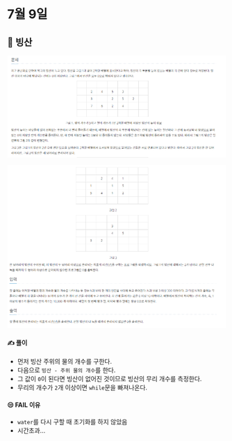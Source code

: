 # 7월 9일

## 🚩 빙산

[![image-20210709202039229](README.assets/image-20210709202039229.png)](https://www.acmicpc.net/problem/2573)

[![image-20210709202108533](README.assets/image-20210709202108533.png)](https://www.acmicpc.net/problem/2573)



#### ✍ 풀이

- 먼저 빙산 주위의 물의 개수를 구한다.
- 다음으로 `빙산 - 주위 물의 개수`를 한다.
- 그 값이 `0`이 된다면 빙산이 없어진 것이므로 빙산의 무리 개수를 측정한다.
- 무리의 개수가 `2`개 이상이면 `while`문을 빠져나온다.



#### 😒 FAIL 이유

- `water`를 다시 구할 때 초기화를 하지 않았음
- 시간초과...